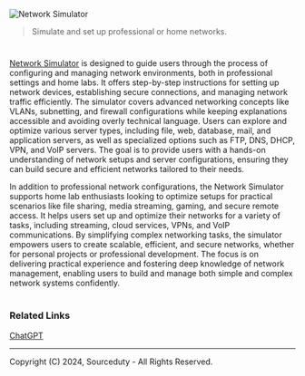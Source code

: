 ![Network Simulator](https://github.com/user-attachments/assets/6d347556-33be-4ae3-a43e-da2ead892c29)

> Simulate and set up professional or home networks.
#

[Network Simulator](https://chatgpt.com/g/g-DGsjiUzXV-network-simulator) is designed to guide users through the process of configuring and managing network environments, both in professional settings and home labs. It offers step-by-step instructions for setting up network devices, establishing secure connections, and managing network traffic efficiently. The simulator covers advanced networking concepts like VLANs, subnetting, and firewall configurations while keeping explanations accessible and avoiding overly technical language. Users can explore and optimize various server types, including file, web, database, mail, and application servers, as well as specialized options such as FTP, DNS, DHCP, VPN, and VoIP servers. The goal is to provide users with a hands-on understanding of network setups and server configurations, ensuring they can build secure and efficient networks tailored to their needs.

In addition to professional network configurations, the Network Simulator supports home lab enthusiasts looking to optimize setups for practical scenarios like file sharing, media streaming, gaming, and secure remote access. It helps users set up and optimize their networks for a variety of tasks, including streaming, cloud services, VPNs, and VoIP communications. By simplifying complex networking tasks, the simulator empowers users to create scalable, efficient, and secure networks, whether for personal projects or professional development. The focus is on delivering practical experience and fostering deep knowledge of network management, enabling users to build and manage both simple and complex network systems confidently.
#
### Related Links

[ChatGPT](https://github.com/sourceduty/ChatGPT)

***
Copyright (C) 2024, Sourceduty - All Rights Reserved.
